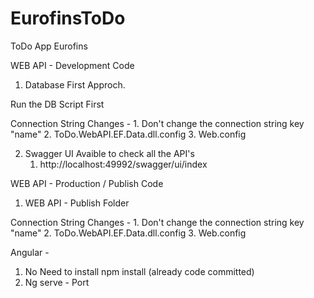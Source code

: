 # EurofinsToDo
ToDo App Eurofins

WEB API - Development Code
1. Database First Approch.

Run the DB Script First

Connection String Changes - 
	1. Don't change the connection string key "name"
	2. ToDo.WebAPI.EF.Data.dll.config
	3. Web.config

2. Swagger UI Avaible to check all the API's
	1. http://localhost:49992/swagger/ui/index

WEB API - Production / Publish Code
1. WEB API - Publish Folder

Connection String Changes - 
	1. Don't change the connection string key "name"
	2. ToDo.WebAPI.EF.Data.dll.config
	3. Web.config


Angular -
1. No Need to install npm install (already code committed)
2. Ng serve - Port 

